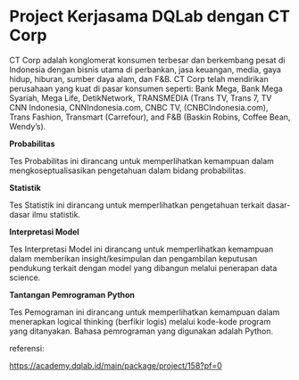 # Project Kerjasama DQLab dengan CT Corp

CT Corp adalah konglomerat konsumen terbesar dan berkembang pesat di Indonesia dengan bisnis utama di perbankan, jasa keuangan, media, gaya hidup, hiburan, sumber daya alam, dan F&B. CT Corp telah mendirikan perusahaan yang kuat di pasar konsumen seperti: Bank Mega, Bank Mega Syariah, Mega Life, DetikNetwork, TRANSMEDIA (Trans TV, Trans 7, TV CNN Indonesia, CNNIndonesia.com, CNBC TV, (CNBCIndonesia.com), Trans Fashion, Transmart (Carrefour), and F&B (Baskin Robins, Coffee Bean, Wendy’s).

**Probabilitas**

Tes Probabilitas ini dirancang untuk memperlihatkan kemampuan dalam mengkoseptualisasikan pengetahuan dalam bidang probabilitas.

**Statistik**

Tes Statistik ini dirancang untuk memperlihatkan pengetahuan terkait dasar-dasar ilmu statistik.

**Interpretasi Model**

Tes Interpretasi Model ini  dirancang untuk memperlihatkan kemampuan dalam memberikan insight/kesimpulan dan pengambilan keputusan pendukung terkait dengan model yang dibangun melalui penerapan data science.

**Tantangan Pemrograman Python**

Tes Pemograman ini dirancang untuk memperlihatkan kemampuan dalam menerapkan logical thinking (berfikir logis) melalui kode-kode program yang ditanyakan. Bahasa pemrograman yang digunakan adalah Python.


referensi:

https://academy.dqlab.id/main/package/project/158?pf=0
